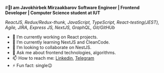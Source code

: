 
#**👋I am Javokhirbek Mirzaakbarov**
**Software Engineer | Frontend Developer | Computer Science student at IUT**

*ReactJS, Redux/Redux-thunk, JavaScript, TypeScript, React-testing(JEST), Agile, JIRA,  Express JS, NextJS, GraphQL, Git/GitHUb*

- 🔭 I’m currently working on React projects.
- 🌱 I’m currently learning NextJS and CleanCode.
- 👯 I’m looking to collaborate on NestJS.
- 💬 Ask me about frontend technologies, algorithms.
- 📫 How to reach me: [Linkedin](https://www.linkedin.com/in/javokhirbek-mirzaakbarov/), [Telegram](https://t.me/Code_Breaker_2000)
- ⚡ Fun fact: single😉


